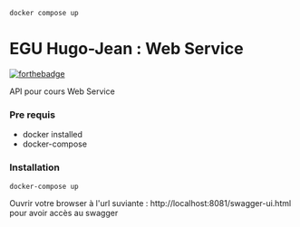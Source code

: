 

```
docker compose up
```


# EGU Hugo-Jean : Web Service

[![forthebadge](https://forthebadge.com/images/badges/made-with-java.svg)](https://forthebadge.com)

API pour cours Web Service

### Pre requis

- docker installed
- docker-compose

### Installation


```docker-compose up ``` 

Ouvrir votre browser à l'url suviante : http://localhost:8081/swagger-ui.html pour avoir accès au swagger

